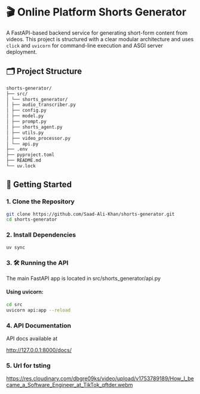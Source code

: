 #  🎬 Online Platform Shorts Generator

A FastAPI-based backend service for generating short-form content from videos. This project is structured with a clear modular architecture and uses `click` and `uvicorn` for command-line execution and ASGI server deployment.

## 🗂 Project Structure

```bash
shorts-generator/
├── src/
│ └── shorts_generator/
│ ├── audio_transcriber.py
│ ├── config.py
│ ├── model.py
│ ├── prompt.py
│ ├── shorts_agent.py
│ ├── utils.py
│ ├── video_processor.py
│ └── api.py
├── .env
├── pyproject.toml
├── README.md
└── uv.lock
```


## 🚀 Getting Started

### 1. Clone the Repository

```bash
git clone https://github.com/Saad-Ali-Khan/shorts-generator.git
cd shorts-generator
```

### 2. Install Dependencies

```bash
uv sync
```

### 3. 🛠 Running the API

The main FastAPI app is located in src/shorts_generator/api.py


#### Using uvicorn:

```bash
cd src
uvicorn api:app --reload
```
### 4. API Documentation

API docs available at 

http://127.0.0.1:8000/docs/


### 5. Url for tsting 

https://res.cloudinary.com/dbgre09ks/video/upload/v1753789189/How_I_became_a_Software_Engineer_at_TikTok_qftder.webm